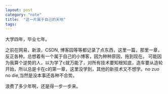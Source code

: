 ```yaml
---
layout: post
category: "note"
title:  "这一片属于自己的天地"
tags:
---
```


大学四年，毕业七年。

之前在网易，新浪，CSDN, 博客园等等都记录了点东西，这里一篇，那里一章，反正各种。总想着有一个属于自己的小博客，因为种种原因，拖到现在。
可能因为我算个逆势的人，以为学了c就万能了，对所有技术要知根知底，造车要从造轮开始，所以总是卡在c的第一章，这里没学到，其他的新技术又不想学。no zuo no die,当然是没本事还各种不合势。

浪费了多少年啊，还是得一步一步来。

